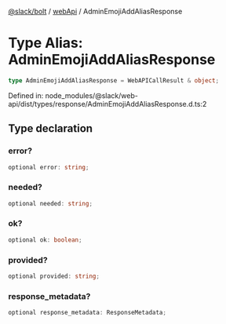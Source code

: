 [@slack/bolt](../../../../index.md) / [webApi](../index.md) / AdminEmojiAddAliasResponse

# Type Alias: AdminEmojiAddAliasResponse

```ts
type AdminEmojiAddAliasResponse = WebAPICallResult & object;
```

Defined in: node\_modules/@slack/web-api/dist/types/response/AdminEmojiAddAliasResponse.d.ts:2

## Type declaration

### error?

```ts
optional error: string;
```

### needed?

```ts
optional needed: string;
```

### ok?

```ts
optional ok: boolean;
```

### provided?

```ts
optional provided: string;
```

### response\_metadata?

```ts
optional response_metadata: ResponseMetadata;
```
